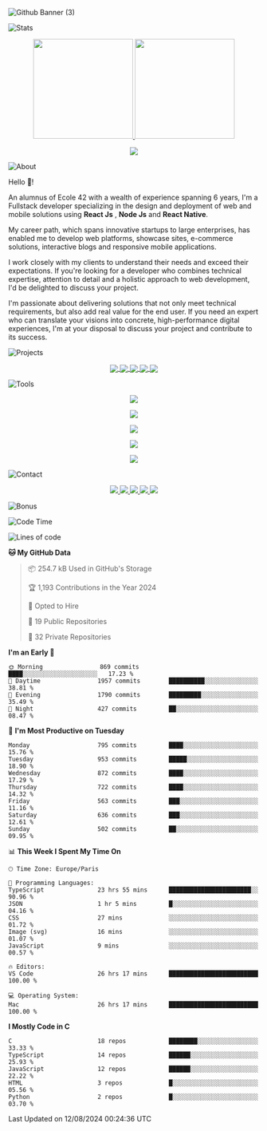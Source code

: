 ![Github Banner (3)](https://github.com/cfatrane/cfatrane/assets/17748314/35902061-ad24-41d0-b62f-a77a7300ea71)

![Stats](https://github.com/cfatrane/cfatrane/assets/17748314/8c80230e-1053-480a-ac71-b9cb418a4a7f)

<p align="center">
  <a href="https://github.com/cfatrane?tab=repositories">
    <img
      height="200"
      src="https://github-readme-stats-cfatrane.vercel.app//api?username=cfatrane&card_width=400&include_all_commits=true&rank_icon=percentile&number_format=long&show_icons=true&theme=tokyonight"
    />
  </a>
  <a href="https://github.com/cfatrane?tab=repositories">
    <img
      height="200"
      src="https://github-readme-stats-cfatrane.vercel.app//api/top-langs/?username=cfatrane&card_width=320&size_weight=0.5&count_weight=0.5&hide=c,java,makefile,mdx,objective-c,php,shell,ruby,starlark,vim%20script&langs_count=6&layout=compact&theme=tokyonight"
    />
  </a>
</p>

<p align="center">
  <a href="https://git.io/streak-stats">
    <img
      src="https://github-readme-streak-stats.herokuapp.com?user=cfatrane&theme=tokyonight"
    />
  </a>
</p>

<!--
**cfatrane/cfatrane** is a ✨ _special_ ✨ repository because its `README.md` (this file) appears on your GitHub comofile.

Here are some ideas to get you started:

- 🔭 I’m currently working on ...
- 🌱 I’m currently learning ...
- 👯 I’m looking to collaborate on ...
- 🤔 I’m looking for help with ...
- 💬 Ask me about ...
- 📫 How to reach me: ...
- 😄 Pronouns: ...
- ⚡ Fun fact: ...
-->

![About](https://github.com/cfatrane/cfatrane/assets/17748314/08f58618-2060-4949-bf79-278b500121ca)

Hello 👋!

An alumnus of Ecole 42 with a wealth of experience spanning 6 years, I'm a Fullstack developer specializing in the design and deployment of web and mobile solutions using **React Js** , **Node Js** and **React Native**.

My career path, which spans innovative startups to large enterprises, has enabled me to develop web platforms, showcase sites, e-commerce solutions, interactive blogs and responsive mobile applications.

I work closely with my clients to understand their needs and exceed their expectations. If you're looking for a developer who combines technical expertise, attention to detail and a holistic approach to web development, I'd be delighted to discuss your project.

I'm passionate about delivering solutions that not only meet technical requirements, but also add real value for the end user. If you need an expert who can translate your visions into concrete, high-performance digital experiences, I'm at your disposal to discuss your project and contribute to its success.

![Projects](https://github.com/cfatrane/cfatrane/assets/17748314/5f46b5bd-0e92-4656-a9eb-9b8d8bafd5ef)

<p align="center">
  <a href="https://github.com/cfatrane/nextjs-boilerplate">
    <img
      align="center"
      src="https://github-readme-stats-cfatrane.vercel.app/api/pin/?username=cfatrane&repo=nextjs-boilerplate&theme=tokyonight"
    />
  </a>
  <a href="https://github.com/cfatrane/your-life-in)">
    <img
      align="center"
      src="https://github-readme-stats-cfatrane.vercel.app/api/pin/?username=cfatrane&repo=your-life-in&theme=tokyonight"
    />
  </a>
  <a href="https://github.com/cfatrane/react-native-boilerplate">
    <img
      align="center"
      src="https://github-readme-stats-cfatrane.vercel.app/api/pin/?username=cfatrane&repo=react-native-boilerplate&theme=tokyonight"
    />
  </a>
  <a href="https://github.com/cfatrane/pokedex-app">
    <img
      align="center"
      src="https://github-readme-stats-cfatrane.vercel.app/api/pin/?username=cfatrane&repo=pokedex-app&theme=tokyonight"
    />
  </a>
  <a href="https://github.com/cfatrane/cfatrane">
    <img
      align="center"
      src="https://github-readme-stats-cfatrane.vercel.app/api/pin/?username=cfatrane&repo=cfatrane&theme=tokyonight"
    />
  </a>
</p>

<!-- ## Gists

[![Gist Card](https://github-readme-stats-cfatrane.vercel.app/api/gist?id=7283dd0e09da9c5c103d207f412c2a52)](https://gist.github.com/Yizack/bbfce31e0217a3689c8d961a356cb10d/)
[![Gist Card](https://github-readme-stats-cfatrane.vercel.app/api/gist?id=398235c3c889a88aca0f3471ea163e27)](https://gist.github.com/Yizack/bbfce31e0217a3689c8d961a356cb10d/) -->

<!-- ## Experiences -->

<!-- ## How to reach me 📫

<p align="center">
  <a
    href="https://twitter.com/aristoteartem"
    target="_blank"
    rel="noopener noreferrer"
  >
    <img
      src="https://cdn.jsdelivr.net/gh/devicons/devicon@latest/icons/twitter/twitter-original.svg"
      width="40"
      height="40"
    />
  </a>
  <a
    href="https://www.linkedin.com/in/cfatrane/"
    target="_blank"
    rel="noopener noreferrer"
  >
    <img
      src="https://cdn.jsdelivr.net/gh/devicons/devicon@latest/icons/linkedin/linkedin-plain.svg"
      width="40"
      height="40"
    />
  </a>
</p> -->

![Tools](https://github.com/cfatrane/cfatrane/assets/17748314/d500bc15-eb70-400a-b552-d28c2c8812d6)

<!-- Languages -->
<p align="center">
  <a href="https://skillicons.dev">
    <img src="https://skillicons.dev/icons?i=javascript,typescript,css,html,python,md,&theme=dark" />
  </a>
</p>

<!-- Framework -->
<p align="center">
  <a href="https://skillicons.dev">
    <img src="https://skillicons.dev/icons?i=react,next,vite,nodejs,materialui,jest,graphql,docker,redux,sass,styledcomponents,tailwind,threejs,yarn&theme=dark" />
  </a>
</p>

<!-- Database -->
<p align="center">
  <a href="https://skillicons.dev">
    <img src="https://skillicons.dev/icons?i=mongo,mysql,postgres,rabbitmq,redis&theme=dark" />
  </a>
</p>

<!-- Group -->
<p align="center">
  <a href="https://skillicons.dev">
    <img src="https://skillicons.dev/icons?i=github,discord,vscode,notion,sentry,jenkins&theme=dark" />
  </a>
</p>

<!-- Cloud -->
<p align="center">
  <a href="https://skillicons.dev">
    <img src="https://skillicons.dev/icons?i=aws,vercel,heroku&theme=dark" />
  </a>
</p>

![Contact](https://github.com/cfatrane/cfatrane/assets/17748314/2a2107e9-5f58-4c86-a9f5-c5a4d2952313)

<p align="center">
  <a href="https://www.cfatrane.me/">
    <img
      src="https://img.shields.io/badge/Portfolio-255E63?style=for-the-badge&logo=About.me&logoColor=white"
    />
  </a>
  <a href="https://www.linkedin.com/in/cfatrane/">
    <img
      src="https://img.shields.io/badge/LinkedIn-0077B5?style=for-the-badge&logo=linkedin&logoColor=white"
    />
  </a>
  <a href="https://twitter.com/aristoteartem">
    <img
      src="https://img.shields.io/badge/X-000000?style=for-the-badge&logo=x&logoColor=white"
    />
  </a>
  <a href="https://www.instagram.com/aristoteartem/">
    <img
      src="https://img.shields.io/badge/Instagram-E4405F?style=for-the-badge&logo=instagram&logoColor=white"
    />
  </a>
  <a href="https://www.codewars.com/users/cfatrane">
    <img
      src="https://img.shields.io/badge/Codewars-B1361E?style=for-the-badge&logo=Codewars&logoColor=white"
    />
  </a>
</p>

![Bonus](https://github.com/cfatrane/cfatrane/assets/17748314/7208a77b-30bd-497e-8fcb-464f2240028a)

<!--START_SECTION:waka-->
![Code Time](http://img.shields.io/badge/Code%20Time-985%20hrs%208%20mins-blue)

![Lines of code](https://img.shields.io/badge/From%20Hello%20World%20I%27ve%20Written-3.1%20million%20lines%20of%20code-blue)

**🐱 My GitHub Data** 

> 📦 254.7 kB Used in GitHub's Storage 
 > 
> 🏆 1,193 Contributions in the Year 2024
 > 
> 💼 Opted to Hire
 > 
> 📜 19 Public Repositories 
 > 
> 🔑 32 Private Repositories 
 > 
**I'm an Early 🐤** 

```text
🌞 Morning                869 commits         ████░░░░░░░░░░░░░░░░░░░░░   17.23 % 
🌆 Daytime                1957 commits        ██████████░░░░░░░░░░░░░░░   38.81 % 
🌃 Evening                1790 commits        █████████░░░░░░░░░░░░░░░░   35.49 % 
🌙 Night                  427 commits         ██░░░░░░░░░░░░░░░░░░░░░░░   08.47 % 
```
📅 **I'm Most Productive on Tuesday** 

```text
Monday                   795 commits         ████░░░░░░░░░░░░░░░░░░░░░   15.76 % 
Tuesday                  953 commits         █████░░░░░░░░░░░░░░░░░░░░   18.90 % 
Wednesday                872 commits         ████░░░░░░░░░░░░░░░░░░░░░   17.29 % 
Thursday                 722 commits         ████░░░░░░░░░░░░░░░░░░░░░   14.32 % 
Friday                   563 commits         ███░░░░░░░░░░░░░░░░░░░░░░   11.16 % 
Saturday                 636 commits         ███░░░░░░░░░░░░░░░░░░░░░░   12.61 % 
Sunday                   502 commits         ██░░░░░░░░░░░░░░░░░░░░░░░   09.95 % 
```


📊 **This Week I Spent My Time On** 

```text
🕑︎ Time Zone: Europe/Paris

💬 Programming Languages: 
TypeScript               23 hrs 55 mins      ███████████████████████░░   90.96 % 
JSON                     1 hr 5 mins         █░░░░░░░░░░░░░░░░░░░░░░░░   04.16 % 
CSS                      27 mins             ░░░░░░░░░░░░░░░░░░░░░░░░░   01.72 % 
Image (svg)              16 mins             ░░░░░░░░░░░░░░░░░░░░░░░░░   01.07 % 
JavaScript               9 mins              ░░░░░░░░░░░░░░░░░░░░░░░░░   00.57 % 

🔥 Editors: 
VS Code                  26 hrs 17 mins      █████████████████████████   100.00 % 

💻 Operating System: 
Mac                      26 hrs 17 mins      █████████████████████████   100.00 % 
```

**I Mostly Code in C** 

```text
C                        18 repos            ████████░░░░░░░░░░░░░░░░░   33.33 % 
TypeScript               14 repos            ██████░░░░░░░░░░░░░░░░░░░   25.93 % 
JavaScript               12 repos            ██████░░░░░░░░░░░░░░░░░░░   22.22 % 
HTML                     3 repos             █░░░░░░░░░░░░░░░░░░░░░░░░   05.56 % 
Python                   2 repos             █░░░░░░░░░░░░░░░░░░░░░░░░   03.70 % 
```




 Last Updated on 12/08/2024 00:24:36 UTC
<!--END_SECTION:waka-->
